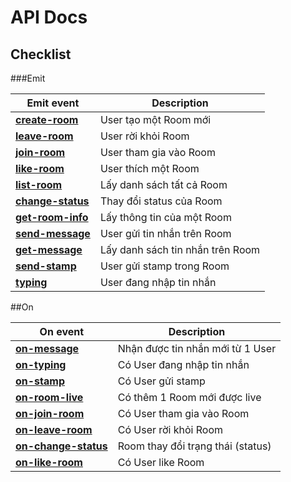 # API Docs

## Checklist

###Emit

Emit event | Description
----|--------
**[create-room](./create_room.md)**             |User tạo một Room mới
**[leave-room](./leave-room.md)**               |User rời khỏi Room
**[join-room](./join-room.md)**                 |User tham gia vào Room
**[like-room](like-room.md)**                   |User thích một Room
**[list-room](./list-room.md)**                 |Lấy danh sách tất cả Room
**[change-status](./change-status.md)**         |Thay đổi status của Room
**[get-room-info](./get-room-info.md)**         |Lấy thông tin của một Room
**[send-message](./send-message.md)**           |User gửi tin nhắn trên Room
**[get-message](./get-message.md)**             |Lấy danh sách tin nhắn trên Room
**[send-stamp](./send-stamp.md)**               |User gửi stamp trong Room
**[typing](./typing.md)**                       |User đang nhập tin nhắn

##On

On event|Description
-------|-----------
**[on-message](./on-message.md)**               |Nhận được tin nhắn mới từ 1 User
**[on-typing](./on-typing.md)**                 |Có User đang nhập tin nhắn
**[on-stamp](./on-stamp.md)**                   |Có User gửi stamp
**[on-room-live](./on-room-live.md)**           |Có thêm 1 Room mới được live
**[on-join-room](./on-join-room.md)**           |Có User tham gia vào Room
**[on-leave-room](./on-leave-room.md)**         |Có User rời khỏi Room
**[on-change-status](./on-change-status.md)**   |Room thay đổi trạng thái (status)
**[on-like-room](./on-like-room.md)**           |Có User like Room
